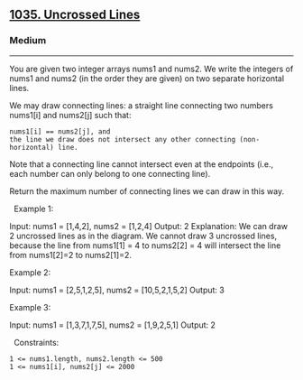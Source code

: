 <h2><a href="https://leetcode.com/problems/uncrossed-lines/">1035. Uncrossed Lines</a></h2><h3>Medium</h3><hr>You are given two integer arrays nums1 and nums2. We write the integers of nums1 and nums2 (in the order they are given) on two separate horizontal lines.

We may draw connecting lines: a straight line connecting two numbers nums1[i] and nums2[j] such that:


	nums1[i] == nums2[j], and
	the line we draw does not intersect any other connecting (non-horizontal) line.


Note that a connecting line cannot intersect even at the endpoints (i.e., each number can only belong to one connecting line).

Return the maximum number of connecting lines we can draw in this way.

 
Example 1:

Input: nums1 = [1,4,2], nums2 = [1,2,4]
Output: 2
Explanation: We can draw 2 uncrossed lines as in the diagram.
We cannot draw 3 uncrossed lines, because the line from nums1[1] = 4 to nums2[2] = 4 will intersect the line from nums1[2]=2 to nums2[1]=2.


Example 2:

Input: nums1 = [2,5,1,2,5], nums2 = [10,5,2,1,5,2]
Output: 3


Example 3:

Input: nums1 = [1,3,7,1,7,5], nums2 = [1,9,2,5,1]
Output: 2


 
Constraints:


	1 <= nums1.length, nums2.length <= 500
	1 <= nums1[i], nums2[j] <= 2000

